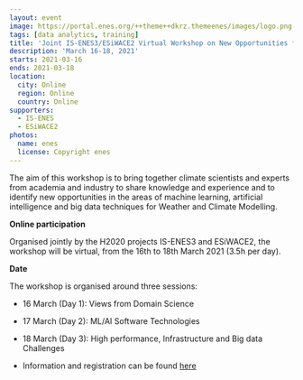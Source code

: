 ```yaml
---
layout: event
image: https://portal.enes.org/++theme++dkrz.themeenes/images/logo.png
tags: [data analytics, training]
title: 'Joint IS-ENES3/ESiWACE2 Virtual Workshop on New Opportunities for ML and AI in Weather and Climate Modelling'
description: 'March 16-18, 2021'
starts: 2021-03-16
ends: 2021-03-18
location:
  city: Online
  region: Online
  country: Online
supporters:
  - IS-ENES
  - ESiWACE2
photos:
  name: enes
  license: Copyright enes
---
```


The aim of this workshop is to bring together climate scientists and experts from academia and industry to share knowledge and experience and to identify new opportunities in the areas of machine learning, artificial intelligence and big data techniques for Weather and Climate Modelling.

**Online participation**

Organised jointly by the H2020 projects IS-ENES3 and ESiWACE2, the workshop will be virtual, from the 16th to 18th March 2021 (3.5h per day). 


**Date** 

The workshop is organised around three sessions:

- 16 March (Day 1): Views from Domain Science
- 17 March (Day 2): ML/AI Software Technologies
- 18 March (Day 3): High performance, Infrastructure and Big data Challenges


- Information and registration can be found [here](https://portal.enes.org/community/announcements/events/joint-is-enes3-esiwace2-virtual-workshop-on-new-opportunities-for-ml-and-ai-in-weather-and-climate-modelling)

 
